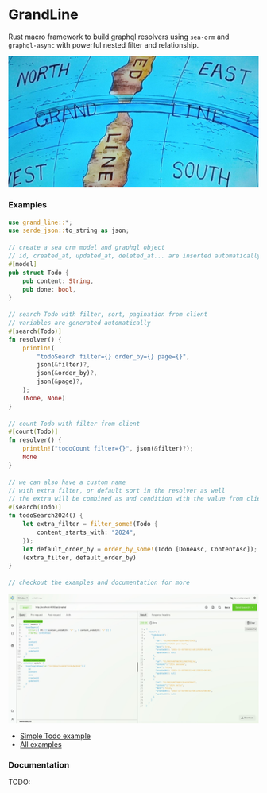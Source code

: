 # GrandLine

Rust macro framework to build graphql resolvers using `sea-orm` and `graphql-async` with powerful nested filter and relationship.

<p align="center">
  <img src="https://github.com/nongdan-dev/grand-line/blob/master/doc/banner.jpg?raw=true" alt="Grand Line One Piece"/>
</p>

### Examples

```rs
use grand_line::*;
use serde_json::to_string as json;

// create a sea orm model and graphql object
// id, created_at, updated_at, deleted_at... are inserted automatically
#[model]
pub struct Todo {
    pub content: String,
    pub done: bool,
}

// search Todo with filter, sort, pagination from client
// variables are generated automatically
#[search(Todo)]
fn resolver() {
    println!(
        "todoSearch filter={} order_by={} page={}",
        json(&filter)?,
        json(&order_by)?,
        json(&page)?,
    );
    (None, None)
}

// count Todo with filter from client
#[count(Todo)]
fn resolver() {
    println!("todoCount filter={}", json(&filter)?);
    None
}

// we can also have a custom name
// with extra filter, or default sort in the resolver as well
// the extra will be combined as and condition with the value from client
#[search(Todo)]
fn todoSearch2024() {
    let extra_filter = filter_some!(Todo {
        content_starts_with: "2024",
    });
    let default_order_by = order_by_some!(Todo [DoneAsc, ContentAsc]);
    (extra_filter, default_order_by)
}

// checkout the examples and documentation for more
```

<p align="center">
  <img src="https://github.com/nongdan-dev/grand-line/blob/master/doc/altair.jpg?raw=true" alt="Altair screenshot"/>
</p>

- [Simple Todo example](https://github.com/nongdan-dev/grand-line-examples/blob/master/simple_todo/src/main.rs)
- [All examples](https://github.com/nongdan-dev/grand-line-examples)

### Documentation

TODO:
